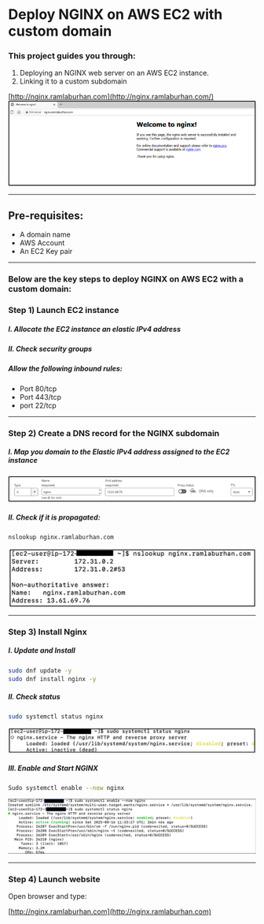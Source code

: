 # Deploy NGINX on AWS EC2 with custom domain 

### This project guides you through: 

1. Deploying an NGINX web server on an AWS EC2 instance. 
2. Linking it to a custom subdomain  

 
[http://nginx.ramlaburhan.com](http://nginx.ramlaburhan.com/) 
![image alt](https://github.com/RamlaBurhan/NGINX_EC2/blob/d71f6448c8a75650f49cbab745ce684b7ce0a347/Image1.png)

----

## Pre-requisites: 
- A domain name  
- AWS Account 
- An EC2 Key pair  

---- 

### Below are the key steps to deploy NGINX on AWS EC2 with a custom domain:
 
### Step 1) Launch EC2 instance

##### I. Allocate the EC2 instance an elastic IPv4 address
##### II. Check security groups
##### Allow the following inbound rules:
- Port 80/tcp  
- Port 443/tcp
- port 22/tcp

---

### Step 2) Create a DNS record for the NGINX subdomain

##### I. Map you domain to the Elastic IPv4 address assigned to the EC2 instance
![image alt](https://github.com/RamlaBurhan/NGINX_EC2/blob/431bf3aaa907d152901d1a7e14e83a34cf611573/image3.png)

##### II. Check if it is propagated:

```Bash
nslookup nginx.ramlaburhan.com
```
![image alt](https://github.com/RamlaBurhan/NGINX_EC2/blob/625691104a371c1b73aee41eae6f6d83e69be3e0/image7.png)

---

### Step 3) Install Nginx

##### I. Update and Install

```Bash
sudo dnf update -y
sudo dnf install nginx -y
```

##### II. Check status

```Bash 
sudo systemctl status nginx 
```
![image alt](https://github.com/RamlaBurhan/NGINX_EC2/blob/470d94bd6456bc1c5125bde94c4abc30ef54f546/Picture9.png)


##### III. Enable and Start NGINX

```Bash
Sudo systemctl enable --now nginx
```
![image alt](https://github.com/RamlaBurhan/NGINX_EC2/blob/aace06fb460c82485c48fed54e8cc2c4e19cba21/Picture1.png)

---

### Step 4) Launch website
Open browser and type:

[http://nginx.ramlaburhan.com](http://nginx.ramlaburhan.com)


